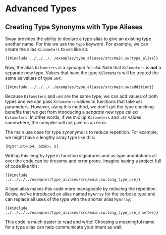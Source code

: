 # Advanced Types

## Creating Type Synonyms with Type Aliases

Sway provides the ability to declare a type alias to give an existing type another name. For this we use the `type` keyword. For example, we can create the alias `Kilometers` to `u64` like so:

```sway
{{#include ../../../../examples/type_aliases/src/main.sw:type_alias}}
```

Now, the alias `Kilometers` is a _synonym_ for `u64`. Note that `Kilometers` is **not** a separate new type. Values that have the type `Kilometers` will be treated the same as values of type `u64`:

```sway
{{#include ../../../../examples/type_aliases/src/main.sw:addition}}
```

Because `Kilometers` and `u64` are the same type, we can add values of both types and we can pass `Kilometers` values to functions that take `u64` parameters. However, using this method, we don’t get the type checking benefits that we get from introducing a _separate_ new type called `Kilometers`. In other words, if we mix up `Kilometers` and `i32` values somewhere, the compiler will not give us an error.

The main use case for type synonyms is to reduce repetition. For example, we might have a lengthy array type like this:

```sway
[MyStruct<u64, b256>; 5]
```

Writing this lengthy type in function signatures and as type annotations all over the code can be tiresome and error prone. Imagine having a project full of code like this:

```sway
{{#include ../../../../examples/type_aliases/src/main.sw:long_type_use}}
```

A type alias makes this code more manageable by reducing the repetition. Below, we’ve introduced an alias named `MyArray` for the verbose type and can replace all uses of the type with the shorter alias `MyArray`:

```sway
{{#include ../../../../examples/type_aliases/src/main.sw:long_type_use_shorter}}
```

This code is much easier to read and write! Choosing a meaningful name for a type alias can help communicate your intent as well.
